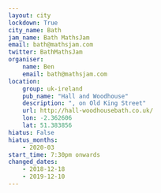 ```yaml
---
layout: city                                           
lockdown: True
city_name: Bath                                                               
jam_name: Bath MathsJam
email: bath@mathsjam.com
twitter: BathMathsJam
organiser:
    name: Ben
    email: bath@mathsjam.com
location:
    group: uk-ireland
    pub_name: "Hall and Woodhouse"
    description: ", on Old King Street"
    url: http://hall-woodhousebath.co.uk/
    lon: -2.362606
    lat: 51.383856
hiatus: False
hiatus_months:
    - 2020-03
start_time: 7:30pm onwards
changed_dates:
    - 2018-12-18
    - 2019-12-10
---
```

